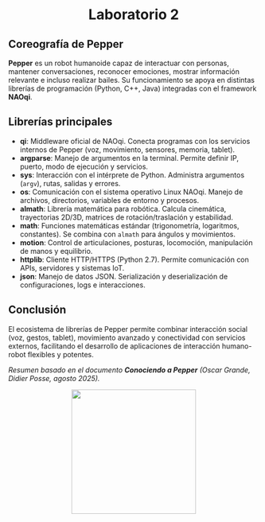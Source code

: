<h1 align="center">Laboratorio 2</h1>
<h2>Coreografía de Pepper</h2>

<p><strong>Pepper</strong> es un robot humanoide capaz de interactuar con personas, mantener conversaciones, reconocer emociones, mostrar información relevante e incluso realizar bailes. 
Su funcionamiento se apoya en distintas librerías de programación (Python, C++, Java) integradas con el framework <strong>NAOqi</strong>.</p>

<h2>Librerías principales</h2>
<ul>
  <li><strong>qi</strong>: Middleware oficial de NAOqi. Conecta programas con los servicios internos de Pepper (voz, movimiento, sensores, memoria, tablet).</li>
  <li><strong>argparse</strong>: Manejo de argumentos en la terminal. Permite definir IP, puerto, modo de ejecución y servicios.</li>
  <li><strong>sys</strong>: Interacción con el intérprete de Python. Administra argumentos (<code>argv</code>), rutas, salidas y errores.</li>
  <li><strong>os</strong>: Comunicación con el sistema operativo Linux NAOqi. Manejo de archivos, directorios, variables de entorno y procesos.</li>
  <li><strong>almath</strong>: Librería matemática para robótica. Calcula cinemática, trayectorias 2D/3D, matrices de rotación/traslación y estabilidad.</li>
  <li><strong>math</strong>: Funciones matemáticas estándar (trigonometría, logaritmos, constantes). Se combina con <code>almath</code> para ángulos y movimientos.</li>
  <li><strong>motion</strong>: Control de articulaciones, posturas, locomoción, manipulación de manos y equilibrio.</li>
  <li><strong>httplib</strong>: Cliente HTTP/HTTPS (Python 2.7). Permite comunicación con APIs, servidores y sistemas IoT.</li>
  <li><strong>json</strong>: Manejo de datos JSON. Serialización y deserialización de configuraciones, logs e interacciones.</li>
</ul>

<h2>Conclusión</h2>
<p>El ecosistema de librerías de Pepper permite combinar interacción social (voz, gestos, tablet), movimiento avanzado y conectividad con servicios externos, 
facilitando el desarrollo de aplicaciones de interacción humano-robot flexibles y potentes.</p>

<p><em>Resumen basado en el documento <strong>Conociendo a Pepper</strong> (Oscar Grande, Didier Posse, agosto 2025).</em></p>

<p align="center">
  <a href="https://www.dailymotion.com/video/x9q3sjq">
    <img src="https://static.vecteezy.com/system/resources/previews/036/280/846/non_2x/modern-robot-with-video-play-icon-artificial-intelligence-multimedia-concept-illustration-for-technology-and-streaming-vector.jpg" width="250">
  </a>
</p>
